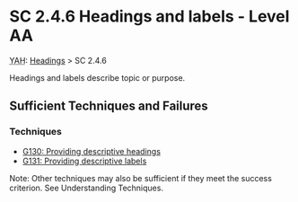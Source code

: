 # SC 2.4.6 Headings and labels - Level AA

<abbr title="You are here">YAH</abbr>: [Headings](headings.md) > SC 2.4.6

Headings and labels describe topic or purpose.

## Sufficient Techniques and Failures

### Techniques

- [G130: Providing descriptive headings](g130.md)
- [G131: Providing descriptive labels](g131.md)

Note: Other techniques may also be sufficient if they meet the success criterion. See Understanding Techniques.

